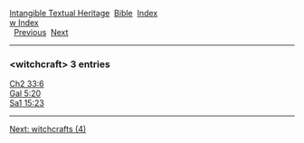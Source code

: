 [Intangible Textual Heritage](../../index)  [Bible](../index) 
[Index](index)   
[w Index](_w_)  
  [Previous](c12508)  [Next](c12510) 

------------------------------------------------------------------------

### &lt;witchcraft&gt; 3 entries

[Ch2 33:6](../kjv/ch2033.htm#006)  
[Gal 5:20](../kjv/gal005.htm#020)  
[Sa1 15:23](../kjv/sa1015.htm#023)  

------------------------------------------------------------------------

[Next: witchcrafts (4)](c12510)
